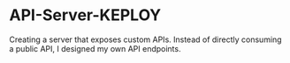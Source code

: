 # API-Server-KEPLOY
Creating a server that exposes custom APIs. Instead of directly consuming a public API, I designed my own API endpoints.
